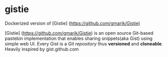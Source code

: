 # gistie
Dockerized version of [Gistie] (https://github.com/gmarik/Gistie)

[Gistie] (https://github.com/gmarik/Gistie) is an open source Git-based pastebin implementation that enables sharing snippets(aka Gist) using simple web UI.
Every Gist is a *Git repository* thus **versioned** and **cloneable**. Heavily inspired by gist.github.com
